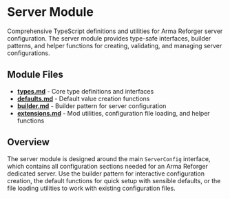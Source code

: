 # Server Module

Comprehensive TypeScript definitions and utilities for Arma Reforger server configuration. The server module provides type-safe interfaces, builder patterns, and helper functions for creating, validating, and managing server configurations.

## Module Files

- **[types.md](./types.md)** - Core type definitions and interfaces
- **[defaults.md](./defaults.md)** - Default value creation functions  
- **[builder.md](./builder.md)** - Builder pattern for server configuration
- **[extensions.md](./extensions.md)** - Mod utilities, configuration file loading, and helper functions

## Overview

The server module is designed around the main `ServerConfig` interface, which contains all configuration sections needed for an Arma Reforger dedicated server. Use the builder pattern for interactive configuration creation, the default functions for quick setup with sensible defaults, or the file loading utilities to work with existing configuration files.
